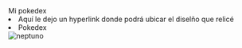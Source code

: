 <!DOCTYPE html>
<html lang="en">
<head>
    <meta charset="UTF-8">
    <meta http-equiv="X-UA-Compatible" content="IE=edge">
    <meta name="viewport" content="width=device-width, initial-scale=1.0">
</head>

<body>
 <hi> Mi pokedex </hi>  
 <li> Aquí le dejo un hyperlink donde podrá ubicar el diselño que relicé </li>
 <li> <a href:{https://viewer.diagrams.net/?tags=%7B%7D&highlight=0000ff&edit=_blank&layers=1&nav=1&title=pokedex.drawio#R7V1bd6O2Fv41eQwLiftjLpNeVuc0p%2Bk5nT51EZvYdLDlYjJx5tdXMsJGIEDYCEuOaVYHhJBhf5%2F21t7aiCvrbrH5IQ1X889oGiVX0Jxurqz7KwiB5dv4H1Lynpd4MMgLZmk8pZX2BU%2Fx94gWmrT0NZ5Ga6ZihlCSxSu2cIKWy2iSMWVhmqI3ttoLSthfXYWzqFbwNAmTeukf8TSb56U%2B9PblP0bxbF78MnDp8y3CojJ9kvU8nKK3UpH16cq6SxHK8r3F5i5KiPAKueTXPTSc3d1YGi0zkQte3r7f%2FfHnP7%2F%2B%2BNmb%2Fh3epV%2BSn3%2B7pq18C5NX%2BsC%2FoBkieG1xXMdZjOjtZ%2B%2BFTPCTrMhuvMyidBkmTxlKt2K8fZvHWfS0Cifk9BtmBC6bZ4sEHwG8%2BxxOvs5S9Lqc%2FvqaJfEyouVbumDE8R6hiUP26o9X3GuUZtGmVEQf94cILaIsfcdV6FmbSp5Sz6KHb3scPVo0L0Ho0rKQMme2a3cvXLxD5dtD1rAm6yvoJvhXb9ercMmI2P3nldDi9gUts%2Bs3enM3uMoSpYsw2YrH3J5cb3sMOQWd1WZ7orgY783ov0nRWPOvCDT0mKJ33McIPRYx%2Ft8j%2BhrdYyho%2B1go%2BU%2BwP4uL8%2BcriitswmBmLE3CJJ4t8f4kIgTDBQTyGPfJG3piEU%2Bn5PLbNMK3HT5vmyKkWSHMyS1uzu2Vc0%2Faes1Q%2FmjbptdZim%2F6DiUIt3u%2FRISCty9xklSL8IM80XsExXHeDHSGYSewOum542KZn7YsflocflawipbTG6JU94IqwSYso2jK6Ny6hEoicDgSKMrSKAmz%2BBurqXliob%2FwSNhRAoCVP4AVwa7RazqJ6EVlxVppx4cdDWVhOouyWkNbkHZPfThu9gfDLWCl7RwKG%2BhoSDJsTqM5EFXUwFpt6lr6p2U8IUa7QSlro32H1bbVPgrq2pZHWWnK1pWE%2Fs0kSifhBX0Wfb8bfVmm1vrv7H8v2eL%2FK%2FP75vfp9DEIfrrhDLtr0JBx8qrhOXfuDhX%2F1Y7eNSmJDo6hyRkd82TiSOsS%2FsB2LOdb4bVBLpPa0FHE3NkQGrC8WQxwNTxE7V9TuyOZv%2BCCNndUYhs2s2kJbqFfJaJL8Co8NJRmczRDyzD5tC%2B9nbym36IpbfBDkoGqiGDcgS0QsG5HgA8%2BNvgHq316oT2ymwN4Ya9h3dMPCOaBYwPZWPO8mmF7vl7oN%2FU5RTU3FBiCl%2FwSURSE%2FZdGZ8W1DIvZXIbnQd13gYFjOOXNrqMLfFmuDJDry%2FA7Qiukp%2B4JhcIKDOgE%2Bz%2F3ML0HbdeAgbv7s0Ye3sp1Xs4O3iLsUu1vx8Ld1K5sNSnXu9EQ%2FgIIyznMztnOuADK91A0A7DoaA1W82B8xdodG%2F6hXRIJDqoWbOmplgdiS42Fsuky9MT4hS7cQZumyoQ3j3thx%2BiewYnQP0XEQ2M4DzYNp9L9Xje%2B24TGXe%2FrSIHsjma2R2bEEx5sw2W0LQMAhAYVZDlm0qCgmZhJFYDhYiYiQZP11yibkNslGQcoTyK926X%2BmlTARULBFbTwfw%2FkJm5naTiNo%2F05Tv4Brv7wEASm2ZSsMA3X8y3QZikx4pfwOUoe0TZVliRIPKMsQwtO5kSGVrwECz45AKxkIZKfDNer%2FEFf4g25jzznIko%2FfYvy1IttmgXNzl1sZiQl2wjf1rYxwS2FWFbpX2k0i%2FHDvf8VL%2FKcXWkM7AjaFYclAgITsJfwgnYNdSTwkRflsa7xVqOl6nk0QKqqAZ7TNgvBAdrmGJ5q1uRwQHLjNT2TrQAv2eo%2FaPGcRueSbCWZJC42SMzGkMQNDK9ukXgDFEsWTyyBkfxJZj%2BAWXF4WNFxbbldmRiEnA63u254UYq4zEkSr9ZR95CpZvUOHEPt8O3mbHlQBAzAbBxB8qsML1WRTG%2BFpVqMTA3X8ktbJQ3bsE0X1gkNfMP22gndUGV4HAScvpMoigYitumJpkEa80aUJ01RQN4Y6%2BSUdhsAaVUUQpJsqDM8RUWmqAaT6zROcYXc%2FXmL1mSUk6IspCXXPv99vmNlX7wOgg1d2TgynPewQ2vuN2hyLKXPNa5MHji%2FyvCoCUQbTjMCsT3DYzblRyAiGRijKxavARBtRiBKqmtxqZ7LCMQWUO%2BnURRFKpa6msEWmfwfm8M7QHXVDDbUW6pnoxlEpiMHw%2BHYl24GCybvVnLop2YaqgyPioDHuJ9GMvtPI40HBLRaU86hbxqA00VEvCMADChL67uqBvc65GlZHseCNo3HGWk68tx2R0DbN0izHZ2jxdkx78zz%2F%2FhXMHPiEkcjymSKF5ieOoHgvUnmnTkCYy3coEz6r%2F6QCfXaeruyEVYmP1gVhA%2FE6Uj8x4JbYLYqt2ZMXDPoEdYcwMDVhKyMDXNE5qXG6S6WGt1FM%2F7LT2E9V%2FxOZqGUyTtVBbKzG4MIzwWxk20jW6ViEs43HODv%2F2CD8NSxWer4XZ4aHUjWEO9kHUiZl3TPHWElBjGuOl65FnCrFlVxhdfEY%2B0d6JNdIj3OqIx9c6Eq3aEA9ky6g5qjRVf%2BO6ofE%2B6x8FMmhKIKfsqPL30ByAqDJTI9K9lgXQPDdHhZjPupMcMsb3anRYNci2YHpU1WpqQrd3DfA6GCBp39pUEhwZqYm173YKfKW4cOYrqw5qS3QXeoYYSjdkpPbihTBi%2Bo%2BK%2BJAiv3vzGIoRe4vnAOxwC4HaFx1VSZvtyQcR8ROxeVqVCvEgg0K8aLi8oUBld4Rc8BcDs%2FlanOKFN0dZeLyhyhVwVyY80yeHFRmcKu5fnkajektxdLZXGSYYHrGz7nBYgy%2BNVFqQdTtwGU2q30Wz5ccJV3UEv0Fu1pHmDzyP2uhmUrVg2WWtSAML1hFeZLMctaqBBv7KhrcIoAjwaQd%2BiI%2BvuUwsbYrXy6omnxmbEIcIowhgYEqHbNqpXWqIufIiChA8KtWn0ovEf%2B5Egg38UuW3yMd5y9%2F7YFAi3LVl9LSvRWzsMMDMf%2BoJgp4G8ftQrrsY5CD5esHbHd8qrlt%2Fwdq3tVTHnLspoCiVkD%2BsMnFD4MgGFxViEUAUDiGlmgCNKcPwKWz8sUF4lIVdf9HlD6Aj7peUh%2F95mynrK3rN3anRLEL5Bmo4n4XcD6aJYG0h91ORFpgg9co3npWV4cVKGVdYAp4vFqgEFgWOUMtAoGrvpr6wCz19cANNZFfDtsgcoKzj4HC4lruABTwFnURf6uo4PEB%2F%2BQN65MDz1%2BeH4TZ18oeGT%2FT7JvOPToflM6df9eHCzxs34pGiAHpavI4f6y7VFxXT9sc9e5lZ60Zu4Oi9RUJIzgeGYTGfsGDlyvMmJhGt4t0zVW5GDwb5F38bcfp1TBP6iMZVg2uAeGFtubhcHYgWUw%2BLfIO7VZoZlMAzqMchpUNemncGBbePFgwqmmfIaeze5BN68X3XZWl15HDS9oNbsX83n%2B5nPo19J6MPhAAp%2BQv1CYv%2FDC33H4ywtf9fzyk8n78tNNkr2mYV7jijjP%2Bd95fAhKahzIdkDbpwRsYBoB4EzCuBz%2B22Yz1Y%2F0e3mRniGI8xitUZk2xoU3ggETE7TFcNWgDffD8jm4qz2sx%2FHIfAkn7AV3aBFP8ImncLnG%2F3x%2BqtPu93iV066Babvilbbsa%2Fh83VBayzJa1oU39zG4jq8cOvK4x3NuVeDeA0qzMIm%2Bk0e%2BMFCS3QQW5H1A0RuXgnWHt%2F6t1CMmqMDI0%2BV%2B64fmscx5Ildp6hDW%2FTedASGZ6y05zhrgUfdHtMbD9lusog541KfWdcajfVJXBzzqbpfWeNhto0Yd8Ki%2FPq41Hp5vgGCf%2FuYogwc%2BTBEZNe%2FDX1iQ889oGpEa%2FwI%3D}>  </a> Pokedex </li>
  <img style="width=100px" src="https://viewer.diagrams.net/?tags=%7B%7D&highlight=0000ff&edit=_blank&layers=1&nav=1&title=pokedex.drawio#R7V1bd6O2Fv41eQwLiftjLpNeVuc0p%2Bk5nT51EZvYdLDlYjJx5tdXMsJGIEDYCEuOaVYHhJBhf5%2F21t7aiCvrbrH5IQ1X889oGiVX0Jxurqz7KwiB5dv4H1Lynpd4MMgLZmk8pZX2BU%2Fx94gWmrT0NZ5Ga6ZihlCSxSu2cIKWy2iSMWVhmqI3ttoLSthfXYWzqFbwNAmTeukf8TSb56U%2B9PblP0bxbF78MnDp8y3CojJ9kvU8nKK3UpH16cq6SxHK8r3F5i5KiPAKueTXPTSc3d1YGi0zkQte3r7f%2FfHnP7%2F%2B%2BNmb%2Fh3epV%2BSn3%2B7pq18C5NX%2BsC%2FoBkieG1xXMdZjOjtZ%2B%2BFTPCTrMhuvMyidBkmTxlKt2K8fZvHWfS0Cifk9BtmBC6bZ4sEHwG8%2BxxOvs5S9Lqc%2FvqaJfEyouVbumDE8R6hiUP26o9X3GuUZtGmVEQf94cILaIsfcdV6FmbSp5Sz6KHb3scPVo0L0Ho0rKQMme2a3cvXLxD5dtD1rAm6yvoJvhXb9ercMmI2P3nldDi9gUts%2Bs3enM3uMoSpYsw2YrH3J5cb3sMOQWd1WZ7orgY783ov0nRWPOvCDT0mKJ33McIPRYx%2Ft8j%2BhrdYyho%2B1go%2BU%2BwP4uL8%2BcriitswmBmLE3CJJ4t8f4kIgTDBQTyGPfJG3piEU%2Bn5PLbNMK3HT5vmyKkWSHMyS1uzu2Vc0%2Faes1Q%2FmjbptdZim%2F6DiUIt3u%2FRISCty9xklSL8IM80XsExXHeDHSGYSewOum542KZn7YsflocflawipbTG6JU94IqwSYso2jK6Ny6hEoicDgSKMrSKAmz%2BBurqXliob%2FwSNhRAoCVP4AVwa7RazqJ6EVlxVppx4cdDWVhOouyWkNbkHZPfThu9gfDLWCl7RwKG%2BhoSDJsTqM5EFXUwFpt6lr6p2U8IUa7QSlro32H1bbVPgrq2pZHWWnK1pWE%2Fs0kSifhBX0Wfb8bfVmm1vrv7H8v2eL%2FK%2FP75vfp9DEIfrrhDLtr0JBx8qrhOXfuDhX%2F1Y7eNSmJDo6hyRkd82TiSOsS%2FsB2LOdb4bVBLpPa0FHE3NkQGrC8WQxwNTxE7V9TuyOZv%2BCCNndUYhs2s2kJbqFfJaJL8Co8NJRmczRDyzD5tC%2B9nbym36IpbfBDkoGqiGDcgS0QsG5HgA8%2BNvgHq316oT2ymwN4Ya9h3dMPCOaBYwPZWPO8mmF7vl7oN%2FU5RTU3FBiCl%2FwSURSE%2FZdGZ8W1DIvZXIbnQd13gYFjOOXNrqMLfFmuDJDry%2FA7Qiukp%2B4JhcIKDOgE%2Bz%2F3ML0HbdeAgbv7s0Ye3sp1Xs4O3iLsUu1vx8Ld1K5sNSnXu9EQ%2FgIIyznMztnOuADK91A0A7DoaA1W82B8xdodG%2F6hXRIJDqoWbOmplgdiS42Fsuky9MT4hS7cQZumyoQ3j3thx%2BiewYnQP0XEQ2M4DzYNp9L9Xje%2B24TGXe%2FrSIHsjma2R2bEEx5sw2W0LQMAhAYVZDlm0qCgmZhJFYDhYiYiQZP11yibkNslGQcoTyK926X%2BmlTARULBFbTwfw%2FkJm5naTiNo%2F05Tv4Brv7wEASm2ZSsMA3X8y3QZikx4pfwOUoe0TZVliRIPKMsQwtO5kSGVrwECz45AKxkIZKfDNer%2FEFf4g25jzznIko%2FfYvy1IttmgXNzl1sZiQl2wjf1rYxwS2FWFbpX2k0i%2FHDvf8VL%2FKcXWkM7AjaFYclAgITsJfwgnYNdSTwkRflsa7xVqOl6nk0QKqqAZ7TNgvBAdrmGJ5q1uRwQHLjNT2TrQAv2eo%2FaPGcRueSbCWZJC42SMzGkMQNDK9ukXgDFEsWTyyBkfxJZj%2BAWXF4WNFxbbldmRiEnA63u254UYq4zEkSr9ZR95CpZvUOHEPt8O3mbHlQBAzAbBxB8qsML1WRTG%2BFpVqMTA3X8ktbJQ3bsE0X1gkNfMP22gndUGV4HAScvpMoigYitumJpkEa80aUJ01RQN4Y6%2BSUdhsAaVUUQpJsqDM8RUWmqAaT6zROcYXc%2FXmL1mSUk6IspCXXPv99vmNlX7wOgg1d2TgynPewQ2vuN2hyLKXPNa5MHji%2FyvCoCUQbTjMCsT3DYzblRyAiGRijKxavARBtRiBKqmtxqZ7LCMQWUO%2BnURRFKpa6msEWmfwfm8M7QHXVDDbUW6pnoxlEpiMHw%2BHYl24GCybvVnLop2YaqgyPioDHuJ9GMvtPI40HBLRaU86hbxqA00VEvCMADChL67uqBvc65GlZHseCNo3HGWk68tx2R0DbN0izHZ2jxdkx78zz%2F%2FhXMHPiEkcjymSKF5ieOoHgvUnmnTkCYy3coEz6r%2F6QCfXaeruyEVYmP1gVhA%2FE6Uj8x4JbYLYqt2ZMXDPoEdYcwMDVhKyMDXNE5qXG6S6WGt1FM%2F7LT2E9V%2FxOZqGUyTtVBbKzG4MIzwWxk20jW6ViEs43HODv%2F2CD8NSxWer4XZ4aHUjWEO9kHUiZl3TPHWElBjGuOl65FnCrFlVxhdfEY%2B0d6JNdIj3OqIx9c6Eq3aEA9ky6g5qjRVf%2BO6ofE%2B6x8FMmhKIKfsqPL30ByAqDJTI9K9lgXQPDdHhZjPupMcMsb3anRYNci2YHpU1WpqQrd3DfA6GCBp39pUEhwZqYm173YKfKW4cOYrqw5qS3QXeoYYSjdkpPbihTBi%2Bo%2BK%2BJAiv3vzGIoRe4vnAOxwC4HaFx1VSZvtyQcR8ROxeVqVCvEgg0K8aLi8oUBld4Rc8BcDs%2FlanOKFN0dZeLyhyhVwVyY80yeHFRmcKu5fnkajektxdLZXGSYYHrGz7nBYgy%2BNVFqQdTtwGU2q30Wz5ccJV3UEv0Fu1pHmDzyP2uhmUrVg2WWtSAML1hFeZLMctaqBBv7KhrcIoAjwaQd%2BiI%2BvuUwsbYrXy6omnxmbEIcIowhgYEqHbNqpXWqIufIiChA8KtWn0ovEf%2B5Egg38UuW3yMd5y9%2F7YFAi3LVl9LSvRWzsMMDMf%2BoJgp4G8ftQrrsY5CD5esHbHd8qrlt%2Fwdq3tVTHnLspoCiVkD%2BsMnFD4MgGFxViEUAUDiGlmgCNKcPwKWz8sUF4lIVdf9HlD6Aj7peUh%2F95mynrK3rN3anRLEL5Bmo4n4XcD6aJYG0h91ORFpgg9co3npWV4cVKGVdYAp4vFqgEFgWOUMtAoGrvpr6wCz19cANNZFfDtsgcoKzj4HC4lruABTwFnURf6uo4PEB%2F%2BQN65MDz1%2BeH4TZ18oeGT%2FT7JvOPToflM6df9eHCzxs34pGiAHpavI4f6y7VFxXT9sc9e5lZ60Zu4Oi9RUJIzgeGYTGfsGDlyvMmJhGt4t0zVW5GDwb5F38bcfp1TBP6iMZVg2uAeGFtubhcHYgWUw%2BLfIO7VZoZlMAzqMchpUNemncGBbePFgwqmmfIaeze5BN68X3XZWl15HDS9oNbsX83n%2B5nPo19J6MPhAAp%2BQv1CYv%2FDC33H4ywtf9fzyk8n78tNNkr2mYV7jijjP%2Bd95fAhKahzIdkDbpwRsYBoB4EzCuBz%2B22Yz1Y%2F0e3mRniGI8xitUZk2xoU3ggETE7TFcNWgDffD8jm4qz2sx%2FHIfAkn7AV3aBFP8ImncLnG%2F3x%2BqtPu93iV066Babvilbbsa%2Fh83VBayzJa1oU39zG4jq8cOvK4x3NuVeDeA0qzMIm%2Bk0e%2BMFCS3QQW5H1A0RuXgnWHt%2F6t1CMmqMDI0%2BV%2B64fmscx5Ildp6hDW%2FTedASGZ6y05zhrgUfdHtMbD9lusog541KfWdcajfVJXBzzqbpfWeNhto0Yd8Ki%2FPq41Hp5vgGCf%2FuYogwc%2BTBEZNe%2FDX1iQ889oGpEa%2FwI%3D}" alt="neptuno">
</body>

</html>





